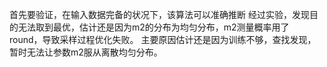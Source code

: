 首先要验证，在输入数据完备的状况下，该算法可以准确推断
经过实验，发现目的无法取到最优，估计还是因为m2的分布为均匀分布，m2测量概率用了
round，导致采样过程优化失败。
主要原因估计还是因为训练不够，查找发现，暂时无法让参数m2服从离散均匀分布。